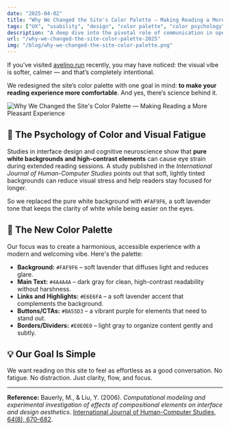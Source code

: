 ```yaml
---
date: "2025-04-02"
title: "Why We Changed the Site's Color Palette — Making Reading a More Pleasant Experience"
tags: ["UX", "usability", "design", "color palette", "color psychology", "accessibility", "reading", "UI", "frontend"]
description: "A deep dive into the pivotal role of communication in open source, providing maintainers with actionable insights to cultivate engaged, dynamic communities"
url: "/why-we-changed-the-site-color-palette-2025"
img: "/blog/why-we-changed-the-site-color-palette.png"
---
```


If you’ve visited [avelino.run](https://avelino.run) recently, you may have noticed: the visual vibe is softer, calmer — and that’s completely intentional.

We redesigned the site’s color palette with one goal in mind: **to make your reading experience more comfortable**. And yes, there’s science behind it.

![Why We Changed the Site's Color Palette — Making Reading a More Pleasant Experience](/blog/why-we-changed-the-site-color-palette.png)

## 🧠 The Psychology of Color and Visual Fatigue

Studies in interface design and cognitive neuroscience show that **pure white backgrounds and high-contrast elements** can cause eye strain during extended reading sessions. A study published in the *International Journal of Human-Computer Studies* points out that soft, lightly tinted backgrounds can reduce visual stress and help readers stay focused for longer.

So we replaced the pure white background with `#FAF9F6`, a soft lavender tone that keeps the clarity of white while being easier on the eyes.

## 🎨 The New Color Palette

Our focus was to create a harmonious, accessible experience with a modern and welcoming vibe. Here's the palette:

- **Background:** `#FAF9F6` – soft lavender that diffuses light and reduces glare.
- **Main Text:** `#4A4A4A` – dark gray for clean, high-contrast readability without harshness.
- **Links and Highlights:** `#E6E6FA` – a soft lavender accent that complements the background.
- **Buttons/CTAs:** `#BA55D3` – a vibrant purple for elements that need to stand out.
- **Borders/Dividers:** `#E0E0E0` – light gray to organize content gently and subtly.

## 💡 Our Goal Is Simple

We want reading on this site to feel as effortless as a good conversation. No fatigue. No distraction. Just clarity, flow, and focus.

---

**Reference:**
Bauerly, M., & Liu, Y. (2006). *Computational modeling and experimental investigation of effects of compositional elements on interface and design aesthetics*. [International Journal of Human-Computer Studies, 64(8), 670–682](https://www.sciencedirect.com/science/article/pii/S1071581906000048?via%3Dihub).
